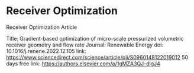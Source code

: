# Receiver Optimization
Receiver Optimization Article

Title: Gradient-based optimization of micro-scale pressurized volumetric receiver geometry and flow rate
Journal: Renewable Energy
doi: 10.1016/j.renene.2022.12.105
link: https://www.sciencedirect.com/science/article/pii/S0960148122019012
50 days free link: https://authors.elsevier.com/a/1gMZA3QJ-dlgJ4
